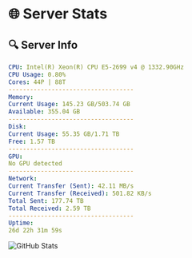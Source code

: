 # 🌐 Server Stats
## 🔍 Server Info
```yaml
CPU: Intel(R) Xeon(R) CPU E5-2699 v4 @ 1332.90GHz
CPU Usage: 0.80%
Cores: 44P | 88T
-----------------------------------
Memory:
Current Usage: 145.23 GB/503.74 GB
Available: 355.04 GB
-----------------------------------
Disk:
Current Usage: 55.35 GB/1.71 TB
Free: 1.57 TB
-----------------------------------
GPU:
No GPU detected
-----------------------------------
Network:
Current Transfer (Sent): 42.11 MB/s
Current Transfer (Received): 501.82 KB/s
Total Sent: 177.74 TB
Total Received: 2.59 TB
-----------------------------------
Uptime:
26d 22h 31m 59s
```
![GitHub Stats](https://img.shields.io/badge/Updated-2025-03-06_21:15:17-blue)